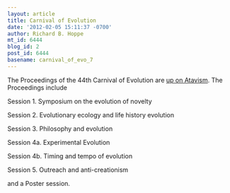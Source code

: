 ```yaml
---
layout: article
title: Carnival of Evolution
date: '2012-02-05 15:11:37 -0700'
author: Richard B. Hoppe
mt_id: 6444
blog_id: 2
post_id: 6444
basename: carnival_of_evo_7
---
```

The Proceedings of the 44th Carnival of Evolution are [up on Atavism](http://theatavism.blogspot.co.nz/2012/02/proceedings-of-44th-carnival-of.html). The Proceedings include

Session 1. Symposium on the evolution of  novelty

Session 2. Evolutionary ecology and life history evolution   

Session 3. Philosophy and evolution

Session 4a. Experimental Evolution

Session 4b. Timing and tempo of evolution

Session 5. Outreach and anti-creationism

and a Poster session.
